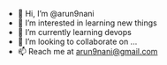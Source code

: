 - 👋 Hi, I’m @arun9nani
- 👀 I’m interested in learning new things
- 🌱 I’m currently learning devops
- 💞️ I’m looking to collaborate on ...
- 📫 Reach me at arun9nani@gmail.com

<!---
arun9nani/arun9nani is a ✨ special ✨ repository because its `README.md` (this file) appears on your GitHub profile.
You can click the Preview link to take a look at your changes.
--->
